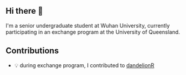 ## Hi there 👋
I'm a senior undergraduate student at Wuhan University, currently participating in an exchange program at the University of Queensland.
## Contributions
- 💡 during exchange program, I contributed to [dandelionR](https://github.com/tuonglab/dandelionR)
